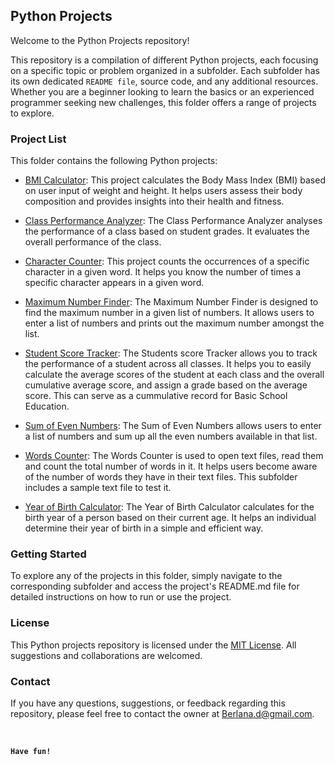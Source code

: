 ## Python Projects

Welcome to the Python Projects repository! 

This repository is a compilation of different Python projects, each focusing on a specific topic or problem organized in a subfolder. Each subfolder has its own dedicated `README file`, source code, and any additional resources. Whether you are a beginner looking to learn the basics or an experienced programmer seeking new challenges, this folder offers a range of projects to explore. 

### Project List

This folder contains the following Python projects:

- [BMI Calculator](./BMI%20Calculator/README.md): This project calculates the Body Mass Index (BMI) based on user input of weight and height. It helps users assess their body composition and provides insights into their health and fitness.

- [Class Performance Analyzer](./Class%20Performance%20Analyzer/README.md): The Class Performance Analyzer analyses the performance of a class based on student grades. It evaluates the overall performance of the class.

- [Character Counter](./Character%20Counter/README.md): This project counts the occurrences of a specific character in a given word. It helps you know the number of times a specific character appears in a given word.

- [Maximum Number Finder](./Maximum%20Number%20Finder/README.md): The Maximum Number Finder is designed to find the maximum number in a given list of numbers. It allows users to enter a list of numbers and prints out the maximum number amongst the list.

- [Student Score Tracker](./Student%20Score%20Tracker/README.md): The Students score Tracker allows you to track the performance of a student across all classes. It helps you to easily calculate the average scores of the student at each class and the overall cumulative average score, and assign a grade based on the average score. This can serve as a cummulative record for Basic School Education.

- [Sum of Even Numbers](./Sum%20of%20Even%20Numbers/README.md): The Sum of Even Numbers allows users to enter a list of numbers and sum up all the even numbers available in that list.

- [Words Counter](./Words%20Counter/README.md): The Words Counter is used to open text files, read them and count the total number of words in it. It helps users become aware of the number of words they have in their text files. This subfolder includes a sample text file to test it.

- [Year of Birth Calculator](./Year%20of%20birth%20Calculator/README.md): The Year of Birth Calculator calculates for the birth year of a person based on their current age. It helps an individual determine their year of birth in a simple and efficient way.

### Getting Started

To explore any of the projects in this folder, simply navigate to the corresponding subfolder and access the project's README.md file for detailed instructions on how to run or use the project.

### License

This Python projects repository is licensed under the [MIT License](LICENSE). All suggestions and collaborations are welcomed.


### Contact

If you have any questions, suggestions, or feedback regarding this repository, please feel free to contact the owner at Berlana.d@gmail.com. 

<br>

**`Have fun!`**
